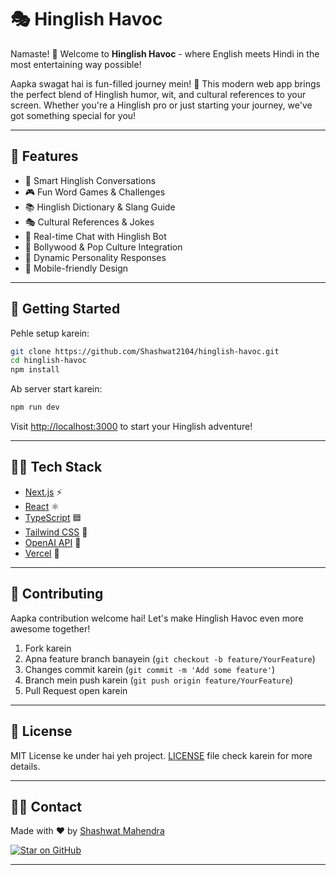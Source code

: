 # 🎭 Hinglish Havoc

Namaste! 🙏 Welcome to **Hinglish Havoc** - where English meets Hindi in the most entertaining way possible!

Aapka swagat hai is fun-filled journey mein! 🌟 This modern web app brings the perfect blend of Hinglish humor, wit, and cultural references to your screen. Whether you're a Hinglish pro or just starting your journey, we've got something special for you!

---

## 🌟 Features

- 🎯 Smart Hinglish Conversations
- 🎮 Fun Word Games & Challenges
- 📚 Hinglish Dictionary & Slang Guide
- 🎭 Cultural References & Jokes
- 💬 Real-time Chat with Hinglish Bot
- 🎵 Bollywood & Pop Culture Integration
- 🌈 Dynamic Personality Responses
- 📱 Mobile-friendly Design

---

## 🚀 Getting Started

Pehle setup karein:

```bash
git clone https://github.com/Shashwat2104/hinglish-havoc.git
cd hinglish-havoc
npm install
```

Ab server start karein:

```bash
npm run dev
```

Visit [http://localhost:3000](http://localhost:3000) to start your Hinglish adventure!

---

## 🧑‍💻 Tech Stack

- [Next.js](https://nextjs.org/) ⚡
- [React](https://react.dev/) ⚛️
- [TypeScript](https://www.typescriptlang.org/) 🟦
- [Tailwind CSS](https://tailwindcss.com/) 💨
- [OpenAI API](https://openai.com/) 🤖
- [Vercel](https://vercel.com) 🚀

---

## 🤝 Contributing

Aapka contribution welcome hai! Let's make Hinglish Havoc even more awesome together!

1. Fork karein
2. Apna feature branch banayein (`git checkout -b feature/YourFeature`)
3. Changes commit karein (`git commit -m 'Add some feature'`)
4. Branch mein push karein (`git push origin feature/YourFeature`)
5. Pull Request open karein

---

## 📄 License

MIT License ke under hai yeh project. [LICENSE](LICENSE) file check karein for more details.

---

## 🙋‍♂️ Contact

Made with ❤️ by [Shashwat Mahendra](http://github.com/shashwat2104/)

[![Star on GitHub](https://img.shields.io/github/stars/Shashwat2104/hinglish-havoc?style=social)](https://github.com/Shashwat2104/hinglish-havoc)

---

